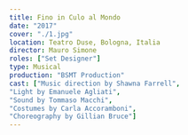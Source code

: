 ```yaml
---
title: Fino in Culo al Mondo
date: "2017"
cover: "./1.jpg"
location: Teatro Duse, Bologna, Italia
director: Mauro Simone
roles: ["Set Designer"]
type: Musical
production: "BSMT Production"
cast: ["Music direction by Shawna Farrell",
"Light by Emanuele Agliati",
"Sound by Tommaso Macchi",
"Costumes by Carla Accoramboni",
"Choreography by Gillian Bruce"]
---
```


